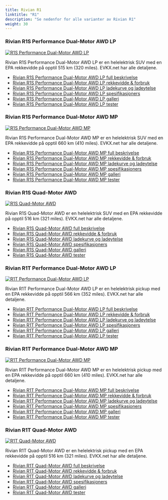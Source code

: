 ```yaml
---
title: Rivian R1
linktitle: "R1"
description: "Se nedenfor for alle varianter av Rivian R1"
weight: 30
---
```

### Rivian R1S Performance Dual-Motor AWD LP

<a href="r1s_performance_dual-motor_awd_lp/"><img src="https://media.evkx.net/multimedia/models/rivian/r1/r1s_performance_dual-motor_awd_lp/main_1_st.jpg" class="img-fluid" alt="R1S Performance Dual-Motor AWD LP" ></a>

Rivian R1S Performance Dual-Motor AWD LP er en helelektrisk SUV med en EPA rekkevidde på opptil 515 km (320 miles). EVKX.net har alle detaljene. 

- [Rivian R1S Performance Dual-Motor AWD LP full beskrivelse](r1s_performance_dual-motor_awd_lp/)
- [Rivian R1S Performance Dual-Motor AWD LP rekkevidde & forbruk](r1s_performance_dual-motor_awd_lp/rangeandconsumption/)
- [Rivian R1S Performance Dual-Motor AWD LP ladekurve og ladeytelse](r1s_performance_dual-motor_awd_lp/chargingcurve/)
- [Rivian R1S Performance Dual-Motor AWD LP spesifikasjoners](r1s_performance_dual-motor_awd_lp/specifications/)
- [Rivian R1S Performance Dual-Motor AWD LP galleri](r1s_performance_dual-motor_awd_lp/gallery/)
- [Rivian R1S Performance Dual-Motor AWD LP tester](r1s_performance_dual-motor_awd_lp/reviews/)

### Rivian R1S Performance Dual-Motor AWD MP

<a href="r1s_performance_dual-motor_awd_mp/"><img src="https://media.evkx.net/multimedia/models/rivian/r1/r1s_performance_dual-motor_awd_mp/main_1_st.jpg" class="img-fluid" alt="R1S Performance Dual-Motor AWD MP" ></a>

Rivian R1S Performance Dual-Motor AWD MP er en helelektrisk SUV med en EPA rekkevidde på opptil 660 km (410 miles). EVKX.net har alle detaljene. 

- [Rivian R1S Performance Dual-Motor AWD MP full beskrivelse](r1s_performance_dual-motor_awd_mp/)
- [Rivian R1S Performance Dual-Motor AWD MP rekkevidde & forbruk](r1s_performance_dual-motor_awd_mp/rangeandconsumption/)
- [Rivian R1S Performance Dual-Motor AWD MP ladekurve og ladeytelse](r1s_performance_dual-motor_awd_mp/chargingcurve/)
- [Rivian R1S Performance Dual-Motor AWD MP spesifikasjoners](r1s_performance_dual-motor_awd_mp/specifications/)
- [Rivian R1S Performance Dual-Motor AWD MP galleri](r1s_performance_dual-motor_awd_mp/gallery/)
- [Rivian R1S Performance Dual-Motor AWD MP tester](r1s_performance_dual-motor_awd_mp/reviews/)

### Rivian R1S Quad-Motor AWD

<a href="r1s_quad-motor_awd/"><img src="https://media.evkx.net/multimedia/models/rivian/r1/r1s_quad-motor_awd/main_1_st.jpg" class="img-fluid" alt="R1S Quad-Motor AWD" ></a>

Rivian R1S Quad-Motor AWD er en helelektrisk SUV med en EPA rekkevidde på opptil 516 km (321 miles). EVKX.net har alle detaljene. 

- [Rivian R1S Quad-Motor AWD full beskrivelse](r1s_quad-motor_awd/)
- [Rivian R1S Quad-Motor AWD rekkevidde & forbruk](r1s_quad-motor_awd/rangeandconsumption/)
- [Rivian R1S Quad-Motor AWD ladekurve og ladeytelse](r1s_quad-motor_awd/chargingcurve/)
- [Rivian R1S Quad-Motor AWD spesifikasjoners](r1s_quad-motor_awd/specifications/)
- [Rivian R1S Quad-Motor AWD galleri](r1s_quad-motor_awd/gallery/)
- [Rivian R1S Quad-Motor AWD tester](r1s_quad-motor_awd/reviews/)

### Rivian R1T Performance Dual-Motor AWD LP

<a href="r1t_performance_dual-motor_awd_lp/"><img src="https://media.evkx.net/multimedia/models/rivian/r1/r1t_performance_dual-motor_awd_lp/main_1_st.jpg" class="img-fluid" alt="R1T Performance Dual-Motor AWD LP" ></a>

Rivian R1T Performance Dual-Motor AWD LP er en helelektrisk pickup med en EPA rekkevidde på opptil 566 km (352 miles). EVKX.net har alle detaljene. 

- [Rivian R1T Performance Dual-Motor AWD LP full beskrivelse](r1t_performance_dual-motor_awd_lp/)
- [Rivian R1T Performance Dual-Motor AWD LP rekkevidde & forbruk](r1t_performance_dual-motor_awd_lp/rangeandconsumption/)
- [Rivian R1T Performance Dual-Motor AWD LP ladekurve og ladeytelse](r1t_performance_dual-motor_awd_lp/chargingcurve/)
- [Rivian R1T Performance Dual-Motor AWD LP spesifikasjoners](r1t_performance_dual-motor_awd_lp/specifications/)
- [Rivian R1T Performance Dual-Motor AWD LP galleri](r1t_performance_dual-motor_awd_lp/gallery/)
- [Rivian R1T Performance Dual-Motor AWD LP tester](r1t_performance_dual-motor_awd_lp/reviews/)

### Rivian R1T Performance Dual-Motor AWD MP

<a href="r1t_performance_dual-motor_awd_mp/"><img src="https://media.evkx.net/multimedia/models/rivian/r1/r1t_performance_dual-motor_awd_mp/main_1_st.jpg" class="img-fluid" alt="R1T Performance Dual-Motor AWD MP" ></a>

Rivian R1T Performance Dual-Motor AWD MP er en helelektrisk pickup med en EPA rekkevidde på opptil 660 km (410 miles). EVKX.net har alle detaljene. 

- [Rivian R1T Performance Dual-Motor AWD MP full beskrivelse](r1t_performance_dual-motor_awd_mp/)
- [Rivian R1T Performance Dual-Motor AWD MP rekkevidde & forbruk](r1t_performance_dual-motor_awd_mp/rangeandconsumption/)
- [Rivian R1T Performance Dual-Motor AWD MP ladekurve og ladeytelse](r1t_performance_dual-motor_awd_mp/chargingcurve/)
- [Rivian R1T Performance Dual-Motor AWD MP spesifikasjoners](r1t_performance_dual-motor_awd_mp/specifications/)
- [Rivian R1T Performance Dual-Motor AWD MP galleri](r1t_performance_dual-motor_awd_mp/gallery/)
- [Rivian R1T Performance Dual-Motor AWD MP tester](r1t_performance_dual-motor_awd_mp/reviews/)

### Rivian R1T Quad-Motor AWD

<a href="r1t_quad-motor_awd/"><img src="https://media.evkx.net/multimedia/models/rivian/r1/r1t_quad-motor_awd/main_1_st.jpg" class="img-fluid" alt="R1T Quad-Motor AWD" ></a>

Rivian R1T Quad-Motor AWD er en helelektrisk pickup med en EPA rekkevidde på opptil 516 km (321 miles). EVKX.net har alle detaljene. 

- [Rivian R1T Quad-Motor AWD full beskrivelse](r1t_quad-motor_awd/)
- [Rivian R1T Quad-Motor AWD rekkevidde & forbruk](r1t_quad-motor_awd/rangeandconsumption/)
- [Rivian R1T Quad-Motor AWD ladekurve og ladeytelse](r1t_quad-motor_awd/chargingcurve/)
- [Rivian R1T Quad-Motor AWD spesifikasjoners](r1t_quad-motor_awd/specifications/)
- [Rivian R1T Quad-Motor AWD galleri](r1t_quad-motor_awd/gallery/)
- [Rivian R1T Quad-Motor AWD tester](r1t_quad-motor_awd/reviews/)

